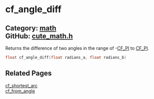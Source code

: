 [](../header.md ':include')

# cf_angle_diff

Category: [math](https://github.com/RandyGaul/cute_framework/blob/master/docs/api_reference?id=math)  
GitHub: [cute_math.h](https://github.com/RandyGaul/cute_framework/blob/master/include/cute_math.h)  
---

Returns the difference of two angles in the range of -[CF_PI](https://github.com/RandyGaul/cute_framework/blob/master/docs/math/cf_pi.md) to [CF_PI](https://github.com/RandyGaul/cute_framework/blob/master/docs/math/cf_pi.md).

```cpp
float cf_angle_diff(float radians_a, float radians_b)
```

## Related Pages

[cf_shortest_arc](https://github.com/RandyGaul/cute_framework/blob/master/docs/math/cf_shortest_arc.md)  
[cf_from_angle](https://github.com/RandyGaul/cute_framework/blob/master/docs/math/cf_from_angle.md)  
